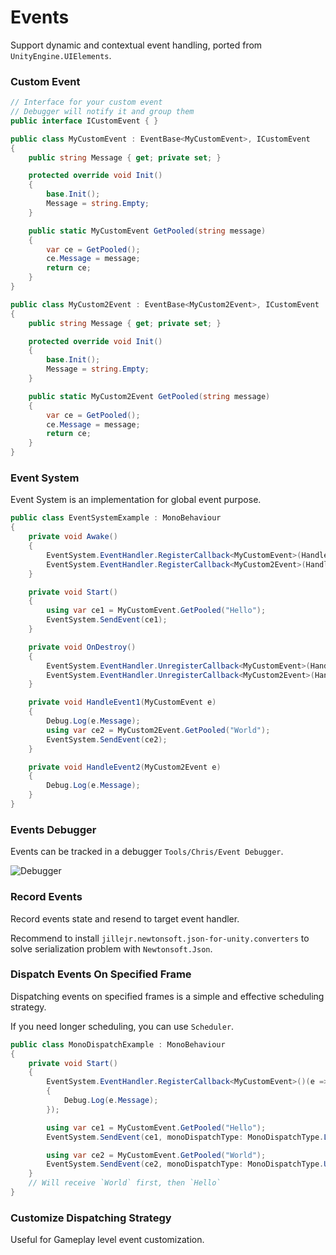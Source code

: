 # Events

Support dynamic and contextual event handling, ported from `UnityEngine.UIElements`.

### Custom Event

```C#
// Interface for your custom event
// Debugger will notify it and group them
public interface ICustomEvent { }

public class MyCustomEvent : EventBase<MyCustomEvent>, ICustomEvent
{
    public string Message { get; private set; }

    protected override void Init()
    {
        base.Init();
        Message = string.Empty;
    }

    public static MyCustomEvent GetPooled(string message)
    {
        var ce = GetPooled();
        ce.Message = message;
        return ce;
    }
}

public class MyCustom2Event : EventBase<MyCustom2Event>, ICustomEvent
{
    public string Message { get; private set; }

    protected override void Init()
    {
        base.Init();
        Message = string.Empty;
    }

    public static MyCustom2Event GetPooled(string message)
    {
        var ce = GetPooled();
        ce.Message = message;
        return ce;
    }
}
```

### Event System

Event System is an implementation for global event purpose.

```C#
public class EventSystemExample : MonoBehaviour
{
    private void Awake()
    {
        EventSystem.EventHandler.RegisterCallback<MyCustomEvent>(HandleEvent1);
        EventSystem.EventHandler.RegisterCallback<MyCustom2Event>(HandleEvent2);
    }

    private void Start()
    {
        using var ce1 = MyCustomEvent.GetPooled("Hello");
        EventSystem.SendEvent(ce1);
    }

    private void OnDestroy()
    {
        EventSystem.EventHandler.UnregisterCallback<MyCustomEvent>(HandleEvent1);
        EventSystem.EventHandler.UnregisterCallback<MyCustom2Event>(HandleEvent2);
    }

    private void HandleEvent1(MyCustomEvent e)
    {
        Debug.Log(e.Message);
        using var ce2 = MyCustom2Event.GetPooled("World");
        EventSystem.SendEvent(ce2);
    }

    private void HandleEvent2(MyCustom2Event e)
    {
        Debug.Log(e.Message);
    }
}
```
### Events Debugger

Events can be tracked in a debugger `Tools/Chris/Event Debugger`.

![Debugger](./Images/debugger.png)


### Record Events

Record events state and resend to target event handler.

Recommend to install `jillejr.newtonsoft.json-for-unity.converters` to solve serialization problem with `Newtonsoft.Json`.

### Dispatch Events On Specified Frame

Dispatching events on specified frames is a simple and effective scheduling strategy.

If you need longer scheduling, you can use `Scheduler`.

```C#
public class MonoDispatchExample : MonoBehaviour
{
    private void Start()
    {
        EventSystem.EventHandler.RegisterCallback<MyCustomEvent>()(e =>
        {
            Debug.Log(e.Message);
        });

        using var ce1 = MyCustomEvent.GetPooled("Hello");
        EventSystem.SendEvent(ce1, monoDispatchType: MonoDispatchType.LateUpdate);

        using var ce2 = MyCustomEvent.GetPooled("World");
        EventSystem.SendEvent(ce2, monoDispatchType: MonoDispatchType.Update);
    }
    // Will receive `World` first, then `Hello`
}
```

### Customize Dispatching Strategy

Useful for Gameplay level event customization.